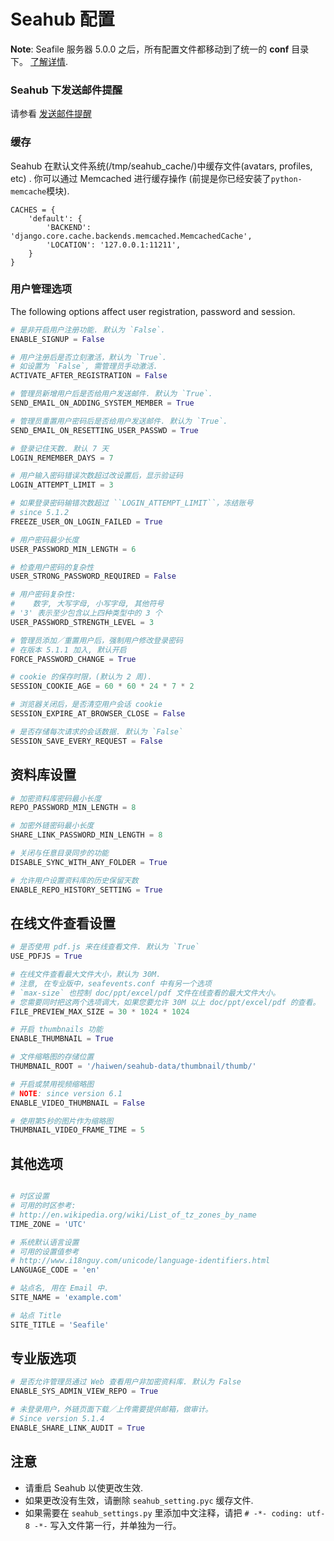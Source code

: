 # Seahub 配置

**Note**: Seafile 服务器 5.0.0 之后，所有配置文件都移动到了统一的 **conf** 目录下。 [了解详情](../deploy/new_directory_layout_5_0_0.md).

### Seahub 下发送邮件提醒

请参看 [发送邮件提醒](sending_email.md)

### 缓存

Seahub 在默认文件系统(/tmp/seahub\_cache/)中缓存文件(avatars, profiles,
etc) . 你可以通过 Memcached 进行缓存操作
(前提是你已经安装了`python-memcache`模块).

    CACHES = {
        'default': {
            'BACKEND': 'django.core.cache.backends.memcached.MemcachedCache',
            'LOCATION': '127.0.0.1:11211',
        }
    }

### 用户管理选项

The following options affect user registration, password and session.

```python
# 是非开启用户注册功能. 默认为 `False`.
ENABLE_SIGNUP = False

# 用户注册后是否立刻激活，默认为 `True`.
# 如设置为 `False`, 需管理员手动激活.
ACTIVATE_AFTER_REGISTRATION = False

# 管理员新增用户后是否给用户发送邮件. 默认为 `True`.
SEND_EMAIL_ON_ADDING_SYSTEM_MEMBER = True

# 管理员重置用户密码后是否给用户发送邮件. 默认为 `True`.
SEND_EMAIL_ON_RESETTING_USER_PASSWD = True

# 登录记住天数. 默认 7 天
LOGIN_REMEMBER_DAYS = 7

# 用户输入密码错误次数超过改设置后，显示验证码
LOGIN_ATTEMPT_LIMIT = 3

# 如果登录密码输错次数超过 ``LOGIN_ATTEMPT_LIMIT``，冻结账号
# since 5.1.2
FREEZE_USER_ON_LOGIN_FAILED = True

# 用户密码最少长度
USER_PASSWORD_MIN_LENGTH = 6

# 检查用户密码的复杂性
USER_STRONG_PASSWORD_REQUIRED = False

# 用户密码复杂性:
#    数字, 大写字母, 小写字母, 其他符号
# '3' 表示至少包含以上四种类型中的 3 个
USER_PASSWORD_STRENGTH_LEVEL = 3

# 管理员添加／重置用户后，强制用户修改登录密码
# 在版本 5.1.1 加入, 默认开启
FORCE_PASSWORD_CHANGE = True

# cookie 的保存时限，(默认为 2 周).
SESSION_COOKIE_AGE = 60 * 60 * 24 * 7 * 2

# 浏览器关闭后，是否清空用户会话 cookie
SESSION_EXPIRE_AT_BROWSER_CLOSE = False

# 是否存储每次请求的会话数据. 默认为 `False`
SESSION_SAVE_EVERY_REQUEST = False
```

## 资料库设置


```python
# 加密资料库密码最小长度
REPO_PASSWORD_MIN_LENGTH = 8

# 加密外链密码最小长度
SHARE_LINK_PASSWORD_MIN_LENGTH = 8

# 关闭与任意目录同步的功能
DISABLE_SYNC_WITH_ANY_FOLDER = True

# 允许用户设置资料库的历史保留天数
ENABLE_REPO_HISTORY_SETTING = True
```


## 在线文件查看设置

```python
# 是否使用 pdf.js 来在线查看文件. 默认为 `True`
USE_PDFJS = True

# 在线文件查看最大文件大小，默认为 30M.
# 注意, 在专业版中，seafevents.conf 中有另一个选项
# `max-size` 也控制 doc/ppt/excel/pdf 文件在线查看的最大文件大小。
# 您需要同时把这两个选项调大，如果您要允许 30M 以上 doc/ppt/excel/pdf 的查看。
FILE_PREVIEW_MAX_SIZE = 30 * 1024 * 1024

# 开启 thumbnails 功能
ENABLE_THUMBNAIL = True

# 文件缩略图的存储位置
THUMBNAIL_ROOT = '/haiwen/seahub-data/thumbnail/thumb/'

# 开启或禁用视频缩略图
# NOTE: since version 6.1
ENABLE_VIDEO_THUMBNAIL = False

# 使用第5秒的图片作为缩略图
THUMBNAIL_VIDEO_FRAME_TIME = 5 
```

## 其他选项

```python

# 时区设置
# 可用的时区参考:
# http://en.wikipedia.org/wiki/List_of_tz_zones_by_name
TIME_ZONE = 'UTC'

# 系统默认语言设置
# 可用的设置值参考
# http://www.i18nguy.com/unicode/language-identifiers.html
LANGUAGE_CODE = 'en'

# 站点名, 用在 Email 中.
SITE_NAME = 'example.com'

# 站点 Title
SITE_TITLE = 'Seafile'
```

## 专业版选项

```python
# 是否允许管理员通过 Web 查看用户非加密资料库. 默认为 False
ENABLE_SYS_ADMIN_VIEW_REPO = True

# 未登录用户，外链页面下载／上传需要提供邮箱，做审计。
# Since version 5.1.4
ENABLE_SHARE_LINK_AUDIT = True
```

## 注意

-  请重启 Seahub 以使更改生效.
-  如果更改没有生效，请删除 `seahub_setting.pyc` 缓存文件.
-  如果需要在 `seahub_settings.py` 里添加中文注释，请把 `# -*- coding: utf-8 -*-` 写入文件第一行，并单独为一行。
